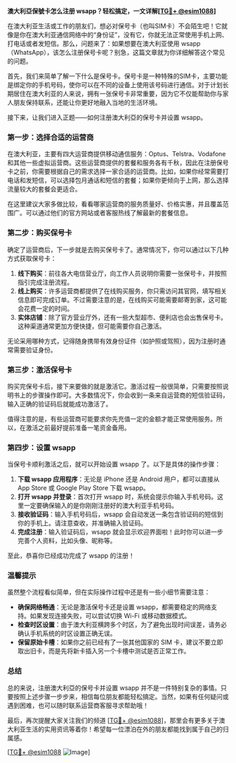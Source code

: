 **澳大利亞保號卡怎么注册 wsapp？轻松搞定，一文详解[[TG💪+ @esim1088](https://t.me/s/esim1088)]**

在澳大利亚生活或工作的朋友们，想必对保号卡（也叫SIM卡）不会陌生吧！它就像是你在澳大利亚通信网络中的“身份证”，没有它，你就无法正常使用手机上网、打电话或者发短信。那么，问题来了：如果想要在澳大利亚使用 wsapp（WhatsApp），该怎么注册保号卡呢？别急，这篇文章就为你详细解答这个常见的问题。

首先，我们来简单了解一下什么是保号卡。保号卡是一种特殊的SIM卡，主要功能是绑定你的手机号码，使你可以在不同的设备上使用该号码进行通信。对于计划长期居住在澳大利亚的人来说，拥有一张保号卡非常重要，因为它不仅能帮助你与家人朋友保持联系，还能让你更好地融入当地的生活环境。

接下来，让我们进入正题——如何注册澳大利亞的保号卡并设置 wsapp。

### 第一步：选择合适的运营商

在澳大利亚，主要有四大运营商提供移动通信服务：Optus、Telstra、Vodafone 和其他一些虚拟运营商。这些运营商提供的套餐和服务各有千秋，因此在注册保号卡之前，你需要根据自己的需求选择一家合适的运营商。比如，如果你经常需要打电话和发短信，可以选择包月通话和短信的套餐；如果你更倾向于上网，那么选择流量较大的套餐会更适合。

在这里建议大家多做比较，看看哪家运营商的服务质量好、价格实惠，并且覆盖范围广。可以通过他们的官方网站或者客服热线了解最新的套餐信息。

### 第二步：购买保号卡

确定了运营商后，下一步就是去购买保号卡了。通常情况下，你可以通过以下几种方式获取保号卡：

1. **线下购买**：前往各大电信营业厅，向工作人员说明你需要一张保号卡，并按照指引完成注册流程。
2. **线上购买**：许多运营商都提供了在线购买服务，你只需访问其官网，填写相关信息即可完成订单。不过需要注意的是，在线购买可能需要邮寄到家，这可能会花费一定的时间。
3. **实体店铺**：除了官方营业厅外，还有一些大型超市、便利店也会出售保号卡。这种渠道通常更加方便快捷，但可能需要你自己激活。

无论采用哪种方式，记得随身携带有效身份证件（如护照或驾照），因为注册时通常需要验证身份。

### 第三步：激活保号卡

购买完保号卡后，接下来要做的就是激活它。激活过程一般很简单，只需要按照说明书上的步骤操作即可。大多数情况下，你会收到一条来自运营商的短信验证码，输入正确的验证码后就能成功激活了。

值得注意的是，有些运营商可能要求你先充值一定的金额才能正常使用服务。所以，在激活之前最好提前准备一笔资金备用。

### 第四步：设置 wsapp

当保号卡顺利激活之后，就可以开始设置 wsapp 了。以下是具体的操作步骤：

1. **下载 wsapp 应用程序**：无论是 iPhone 还是 Android 用户，都可以直接从 App Store 或 Google Play Store 下载 wsapp。
2. **打开 wsapp 并登录**：首次打开 wsapp 时，系统会提示你输入手机号码。这里一定要确保输入的是你刚刚注册好的澳大利亚手机号码。
3. **接收验证码**：输入手机号码后，wsapp 会自动发送一条包含验证码的短信到你的手机上。请注意查收，并准确输入验证码。
4. **完成注册**：输入验证码后，wsapp 就会显示欢迎界面啦！此时你可以进一步完善个人资料，比如头像、昵称等。

至此，恭喜你已经成功完成了 wsapp 的注册！

### 温馨提示

虽然整个流程看似简单，但在实际操作过程中还是有一些小细节需要注意：

- **确保网络畅通**：无论是激活保号卡还是设置 wsapp，都需要稳定的网络支持。如果发现连接失败，可以尝试切换 Wi-Fi 或移动数据模式。
- **检查时区设置**：由于澳大利亚横跨多个时区，为了避免出现时间误差，请务必确认手机系统的时区设置正确无误。
- **保留原始卡槽**：如果你之前已经有了一张其他国家的 SIM 卡，建议不要立即取出旧卡，而是先将新卡插入另一个卡槽中测试是否正常工作。

### 总结

总的来说，注册澳大利亞的保号卡并设置 wsapp 并不是一件特别复杂的事情。只要按照上述步骤一步步来，相信每位朋友都能轻松搞定。当然，如果有任何疑问或遇到困难，也可以随时联系运营商客服寻求帮助哦！

最后，再次提醒大家关注我们的频道 [[TG💪+ @esim1088](https://t.me/s/esim1088)]，那里会有更多关于澳大利亚生活的实用资讯等着你！希望每一位漂泊在外的朋友都能找到属于自己的归属感。

[[TG💪+ @esim1088](https://t.me/s/esim1088) ![Image](https://i.postimg.cc/4NQfJmqS/Snipaste-2025-05-13-00-14-12.png)]